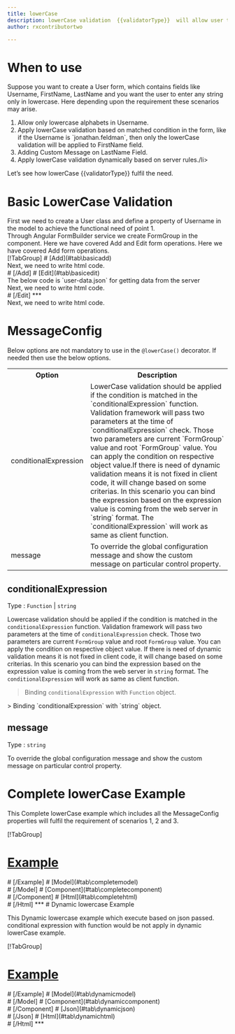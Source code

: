 ```yaml
---
title: lowerCase 
description: lowerCase validation  {{validatorType}}  will allow user to enter only the lowercase alphabets.
author: rxcontributortwo

---
```

# When to use
Suppose you want to create a User form, which contains fields like Username, FirstName, LastName and you want the user to enter any string only in lowercase. Here depending upon the requirement these scenarios may arise.
<ol>
    <li>Allow only lowercase alphabets in Username.</li>
    <li>Apply lowerCase validation based on matched condition in the form, like if the Username is `jonathan.feldman`, then only the lowerCase validation will be applied to FirstName field.</li>
    <li>Adding Custom Message on LastName Field.</li>
    <data-scope scope="['decorator','validator']">
    <li>Apply lowerCase validation dynamically based on server rules./li>
    </data-scope>
</ol>
Let’s see how lowerCase  {{validatorType}}  fulfil the need.

# Basic LowerCase Validation

<data-scope scope="['decorator']">
First we need to create a User class and define a property of Username in the model to achieve the functional need of point 1.
<div component="app-code" key="lowerCase-add-model"></div> 
</data-scope>
Through Angular FormBuilder service we create FormGroup in the component.
<data-scope scope="['decorator']">
Here we have covered Add and Edit form operations. 
</data-scope>

<data-scope scope="['validator','template-driven']">
Here we have covered Add form operations. 
</data-scope>

<data-scope scope="['decorator']">
<div component="app-tabs" key="basic-operations"></div>
[!TabGroup]
# [Add](#tab\basicadd)
<div component="app-code" key="lowerCase-add-component"></div> 
Next, we need to write html code.
<div component="app-code" key="lowerCase-add-html"></div> 
<div component="app-example-runner" ref-component="app-lowerCase-add"></div>
# [/Add]
# [Edit](#tab\basicedit)
<div component="app-code" key="lowerCase-edit-component"></div> 
The below code is `user-data.json` for getting data from the server
<div component="app-code" key="lowerCase-edit-json"></div> 
Next, we need to write html code.
<div component="app-code" key="lowerCase-edit-html"></div> 
<div component="app-example-runner" ref-component="app-lowerCase-edit"></div>
# [/Edit]
***
</data-scope>

<data-scope scope="['validator','template-driven']">
<div component="app-code" key="lowerCase-add-component"></div> 
Next, we need to write html code.
<div component="app-code" key="lowerCase-add-html"></div> 
<div component="app-example-runner" ref-component="app-lowerCase-add"></div>
</data-scope>

# MessageConfig 
Below options are not mandatory to use in the `@lowerCase()` decorator. If needed then use the below options.

<table class="table table-bordered table-striped">
<tr><th>Option</th><th>Description</th></tr>
<tr><td><a  title="conditionalExpression">conditionalExpression</a></td><td>LowerCase validation should be applied if the condition is matched in the `conditionalExpression` function. Validation framework will pass two parameters at the time of `conditionalExpression` check. Those two parameters are current `FormGroup` value and root `FormGroup` value. You can apply the condition on respective object value.If there is need of dynamic validation means it is not fixed in client code, it will change based on some criterias. In this scenario you can bind the expression based on the expression value is coming from the web server in `string` format. The `conditionalExpression` will work as same as client function.</td></tr>
<tr><td><a  title="message">message</a></td><td>To override the global configuration message and show the custom message on particular control property.</td></tr>
</table>

## conditionalExpression 
Type :  `Function`  |  `string` 

Lowercase validation should be applied if the condition is matched in the `conditionalExpression` function. Validation framework will pass two parameters at the time of `conditionalExpression` check. Those two parameters are current `FormGroup` value and root `FormGroup` value. You can apply the condition on respective object value.
If there is need of dynamic validation means it is not fixed in client code, it will change based on some criterias. In this scenario you can bind the expression based on the expression value is coming from the web server in `string` format. The `conditionalExpression` will work as same as client function.

> Binding `conditionalExpression` with `Function` object.
<div component="app-code" key="lowerCase-conditionalExpressionExampleFunction-model"></div> 
> Binding `conditionalExpression` with `string` object.
<div component="app-code" key="lowerCase-conditionalExpressionExampleString-model"></div> 

<div component="app-example-runner" ref-component="app-lowerCase-conditionalExpression" title="lowerCase decorators with conditionalExpression" key="conditionalExpression"></div>

## message 
Type :  `string` 

To override the global configuration message and show the custom message on particular control property.

<div component="app-code" key="lowerCase-messageExample-model"></div> 
<div component="app-example-runner" ref-component="app-lowerCase-message" title="lowerCase decorators with message" key="message"></div>

# Complete lowerCase Example

This Complete lowerCase example which includes all the MessageConfig properties will fulfil the requirement of scenarios 1, 2 and 3.

<div component="app-tabs" key="complete"></div>

[!TabGroup]
# [Example](#tab\completeexample)
<div component="app-example-runner" ref-component="app-lowerCase-complete"></div>
# [/Example]
<data-scope scope="['decorator']">
# [Model](#tab\completemodel)
<div component="app-code" key="lowerCase-complete-model"></div> 
# [/Model]
</data-scope>
# [Component](#tab\completecomponent)
<div component="app-code" key="lowerCase-complete-component"></div> 
# [/Component]
# [Html](#tab\completehtml)
<div component="app-code" key="lowerCase-complete-html"></div> 
# [/Html]
***

<data-scope scope="['decorator','validator']">
# Dynamic lowercase Example

This Dynamic lowercase example which execute based on json passed. conditional expression with function would be not apply in dynamic lowerCase example. 

<div component="app-tabs" key="dynamic"></div>

[!TabGroup]
# [Example](#tab\dynamicexample)
<div component="app-example-runner" ref-component="app-lowerCase-dynamic"></div>
# [/Example]
<data-scope scope="['decorator']">
# [Model](#tab\dynamicmodel)
<div component="app-code" key="lowerCase-dynamic-model"></div>
# [/Model]
</data-scope>
# [Component](#tab\dynamiccomponent)
<div component="app-code" key="lowerCase-dynamic-component"></div>
# [/Component]
# [Json](#tab\dynamicjson)
<div component="app-code" key="lowerCase-dynamic-json"></div>
# [/Json]
# [Html](#tab\dynamichtml)
<div component="app-code" key="lowerCase-dynamic-html"></div> 
# [/Html]
***
</data-scope>
